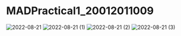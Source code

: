 # MADPractical1_20012011009
![2022-08-21](https://user-images.githubusercontent.com/110918187/185798365-46a5e24d-79f3-4f23-9ab4-916e2b058a2f.png)
![2022-08-21 (1)](https://user-images.githubusercontent.com/110918187/185801308-7cb9044f-26c1-4d5b-9f5d-0e939ed69426.png)
![2022-08-21 (2)](https://user-images.githubusercontent.com/110918187/185802565-4d777f76-7654-4c3b-a8f7-42608d0c3588.png)
![2022-08-21 (3)](https://user-images.githubusercontent.com/110918187/185803102-7054b185-5ac0-46c0-a440-839fe562b028.png)
